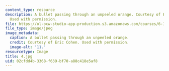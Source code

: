 ```yaml
---
content_type: resource
description: A bullet passing through an unpeeled orange. Courtesy of Eric Cohen.
  Used with permission.
file: https://ol-ocw-studio-app-production.s3.amazonaws.com/courses/6-163-strobe-project-laboratory-fall-2005/02cfdd4b3368f639bf70a88c418e5af8_4.jpg
file_type: image/jpeg
image_metadata:
  caption: A bullet passing through an unpeeled orange.
  credit: Courtesy of Eric Cohen. Used with permission.
  image-alt: '11.'
resourcetype: Image
title: 4.jpg
uid: 02cfdd4b-3368-f639-bf70-a88c418e5af8
---
```

